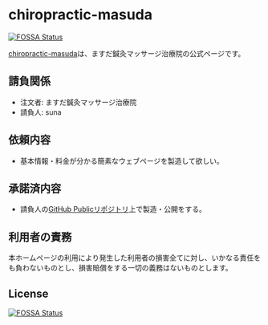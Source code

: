 # chiropractic-masuda
[![FOSSA Status](https://app.fossa.com/api/projects/git%2Bgithub.com%2Fghsable%2Fchiropractic-masuda.svg?type=shield)](https://app.fossa.com/projects/git%2Bgithub.com%2Fghsable%2Fchiropractic-masuda?ref=badge_shield)

[chiropractic-masuda](https://ghsable.github.io/chiropractic-masuda/)は、ますだ鍼灸マッサージ治療院の公式ページです。

## 請負関係
* 注文者: ますだ鍼灸マッサージ治療院
* 請負人: suna

## 依頼内容
* 基本情報・料金が分かる簡素なウェブページを製造して欲しい。

## 承諾済内容
* 請負人の[GitHub Publicリポジトリ](https://github.com/ghsable/chiropractic-masuda)上で製造・公開をする。

## 利用者の責務
本ホームページの利用により発生した利用者の損害全てに対し、いかなる責任をも負わないものとし、損害賠償をする一切の義務はないものとします。


## License
[![FOSSA Status](https://app.fossa.com/api/projects/git%2Bgithub.com%2Fghsable%2Fchiropractic-masuda.svg?type=large)](https://app.fossa.com/projects/git%2Bgithub.com%2Fghsable%2Fchiropractic-masuda?ref=badge_large)